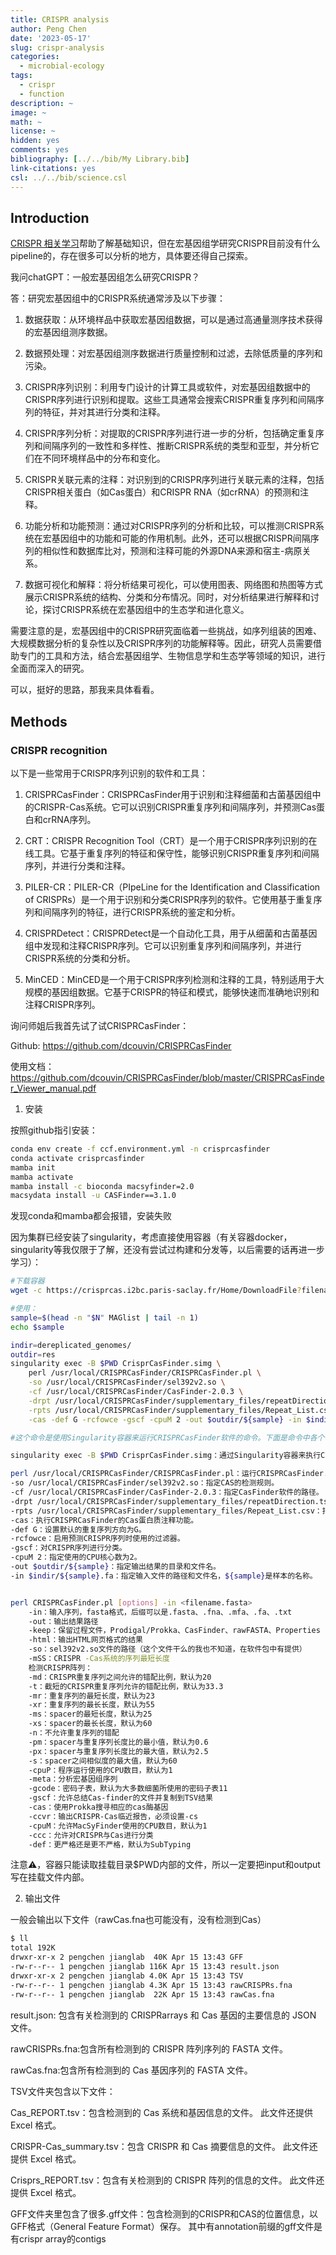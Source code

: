 ```yaml
---
title: CRISPR analysis
author: Peng Chen
date: '2023-05-17'
slug: crispr-analysis
categories:
  - microbial-ecology
tags:
  - crispr
  - function
description: ~
image: ~
math: ~
license: ~
hidden: yes
comments: yes
bibliography: [../../bib/My Library.bib]
link-citations: yes
csl: ../../bib/science.csl
---
```


## Introduction

[CRISPR 相关学习](../crispr/)帮助了解基础知识，但在宏基因组学研究CRISPR目前没有什么pipeline的，存在很多可以分析的地方，具体要还得自己探索。

我问chatGPT：一般宏基因组怎么研究CRISPR？

答：研究宏基因组中的CRISPR系统通常涉及以下步骤：

1.  数据获取：从环境样品中获取宏基因组数据，可以是通过高通量测序技术获得的宏基因组测序数据。

2.  数据预处理：对宏基因组测序数据进行质量控制和过滤，去除低质量的序列和污染。

3.  CRISPR序列识别：利用专门设计的计算工具或软件，对宏基因组数据中的CRISPR序列进行识别和提取。这些工具通常会搜索CRISPR重复序列和间隔序列的特征，并对其进行分类和注释。

4.  CRISPR序列分析：对提取的CRISPR序列进行进一步的分析，包括确定重复序列和间隔序列的一致性和多样性、推断CRISPR系统的类型和亚型，并分析它们在不同环境样品中的分布和变化。

5.  CRISPR关联元素的注释：对识别到的CRISPR序列进行关联元素的注释，包括CRISPR相关蛋白（如Cas蛋白）和CRISPR RNA（如crRNA）的预测和注释。

6.  功能分析和功能预测：通过对CRISPR序列的分析和比较，可以推测CRISPR系统在宏基因组中的功能和可能的作用机制。此外，还可以根据CRISPR间隔序列的相似性和数据库比对，预测和注释可能的外源DNA来源和宿主-病原关系。

7.  数据可视化和解释：将分析结果可视化，可以使用图表、网络图和热图等方式展示CRISPR系统的结构、分类和分布情况。同时，对分析结果进行解释和讨论，探讨CRISPR系统在宏基因组中的生态学和进化意义。

需要注意的是，宏基因组中的CRISPR研究面临着一些挑战，如序列组装的困难、大规模数据分析的复杂性以及CRISPR序列的功能解释等。因此，研究人员需要借助专门的工具和方法，结合宏基因组学、生物信息学和生态学等领域的知识，进行全面而深入的研究。

可以，挺好的思路，那我来具体看看。

## Methods

### CRISPR recognition

以下是一些常用于CRISPR序列识别的软件和工具：

1.  CRISPRCasFinder：CRISPRCasFinder用于识别和注释细菌和古菌基因组中的CRISPR-Cas系统。它可以识别CRISPR重复序列和间隔序列，并预测Cas蛋白和crRNA序列。

2.  CRT：CRISPR Recognition Tool（CRT）是一个用于CRISPR序列识别的在线工具。它基于重复序列的特征和保守性，能够识别CRISPR重复序列和间隔序列，并进行分类和注释。

3.  PILER-CR：PILER-CR（PIpeLine for the Identification and Classification of CRISPRs）是一个用于识别和分类CRISPR序列的软件。它使用基于重复序列和间隔序列的特征，进行CRISPR系统的鉴定和分析。

4.  CRISPRDetect：CRISPRDetect是一个自动化工具，用于从细菌和古菌基因组中发现和注释CRISPR序列。它可以识别重复序列和间隔序列，并进行CRISPR系统的分类和分析。

5.  MinCED：MinCED是一个用于CRISPR序列检测和注释的工具，特别适用于大规模的基因组数据。它基于CRISPR的特征和模式，能够快速而准确地识别和注释CRISPR序列。

询问师姐后我首先试了试CRISPRCasFinder：

Github: <https://github.com/dcouvin/CRISPRCasFinder>

使用文档：<https://github.com/dcouvin/CRISPRCasFinder/blob/master/CRISPRCasFinder_Viewer_manual.pdf>

1.  安装

按照github指引安装：

``` bash
conda env create -f ccf.environment.yml -n crisprcasfinder
conda activate crisprcasfinder
mamba init
mamba activate
mamba install -c bioconda macsyfinder=2.0
macsydata install -u CASFinder==3.1.0
```

发现conda和mamba都会报错，安装失败

因为集群已经安装了singularity，考虑直接使用容器（有关容器docker，singularity等我仅限于了解，还没有尝试过构建和分发等，以后需要的话再进一步学习）：

``` bash
#下载容器
wget -c https://crisprcas.i2bc.paris-saclay.fr/Home/DownloadFile?filename=CrisprCasFinder.simg

#使用：
sample=$(head -n "$N" MAGlist | tail -n 1)
echo $sample

indir=dereplicated_genomes/
outdir=res
singularity exec -B $PWD CrisprCasFinder.simg \
    perl /usr/local/CRISPRCasFinder/CRISPRCasFinder.pl \
    -so /usr/local/CRISPRCasFinder/sel392v2.so \
    -cf /usr/local/CRISPRCasFinder/CasFinder-2.0.3 \
    -drpt /usr/local/CRISPRCasFinder/supplementary_files/repeatDirection.tsv \
    -rpts /usr/local/CRISPRCasFinder/supplementary_files/Repeat_List.csv \
    -cas -def G -rcfowce -gscf -cpuM 2 -out $outdir/${sample} -in $indir/${sample}.fa 

#这个命令是使用Singularity容器来运行CRISPRCasFinder软件的命令。下面是命令中各个参数的解释：

singularity exec -B $PWD CrisprCasFinder.simg：通过Singularity容器来执行CRISPRCasFinder软件。CrisprCasFinder.simg是Singularity镜像文件的路径，-B $PWD表示将当前目录挂载到容器中。

perl /usr/local/CRISPRCasFinder/CRISPRCasFinder.pl：运行CRISPRCasFinder.pl脚本，这是CRISPRCasFinder软件的主要执行脚本。
-so /usr/local/CRISPRCasFinder/sel392v2.so：指定CAS的检测规则。
-cf /usr/local/CRISPRCasFinder/CasFinder-2.0.3：指定CasFinder软件的路径。
-drpt /usr/local/CRISPRCasFinder/supplementary_files/repeatDirection.tsv：指定重复序列方向的信息文件。
-rpts /usr/local/CRISPRCasFinder/supplementary_files/Repeat_List.csv：指定重复序列的列表文件。
-cas：执行CRISPRCasFinder的Cas蛋白质注释功能。
-def G：设置默认的重复序列方向为G。
-rcfowce：启用预测CRISPR序列时使用的过滤器。
-gscf：对CRISPR序列进行分类。
-cpuM 2：指定使用的CPU核心数为2。
-out $outdir/${sample}：指定输出结果的目录和文件名。
-in $indir/${sample}.fa：指定输入文件的路径和文件名，${sample}是样本的名称。


perl CRISPRCasFinder.pl [options] -in <filename.fasta>
	-in：输入序列，fasta格式，后缀可以是.fasta、.fna、.mfa、.fa、.txt
	-out：输出结果路径
	-keep：保留过程文件，Prodigal/Prokka、CasFinder、rawFASTA、Properties
	-html：输出HTML网页格式的结果
	-so：sel392v2.so文件的路径（这个文件干么的我也不知道，在软件包中有提供）
	-mSS：CRISPR	-Cas系统的序列最短长度
    检测CRISPR阵列：
	-md：CRISPR重复序列之间允许的错配比例，默认为20
	-t：截短的CRISPR重复序列允许的错配比例，默认为33.3
	-mr：重复序列的最短长度，默认为23
	-xr：重复序列的最长长度，默认为55
	-ms：spacer的最短长度，默认为25
	-xs：spacer的最长长度，默认为60
	-n：不允许重复序列的错配
	-pm：spacer与重复序列长度比的最小值，默认为0.6
	-px：spacer与重复序列长度比的最大值，默认为2.5
	-s：spacer之间相似度的最大值，默认为60
	-cpuP：程序运行使用的CPU数目，默认为1
	-meta：分析宏基因组序列
	-gcode：密码子表，默认为大多数细菌所使用的密码子表11
	-gscf：允许总结Cas-finder的文件并复制到TSV结果
	-cas：使用Prokka搜寻相应的cas酶基因
	-ccvr：输出CRISPR-Cas临近报告，必须设置-cs
	-cpuM：允许MacSyFinder使用的CPU数目，默认为1
	-ccc：允许对CRISPR与Cas进行分类
	-def：更严格还是更不严格，默认为SubTyping
```

注意⚠️，容器只能读取挂载目录\$PWD内部的文件，所以一定要把input和output写在挂载文件内部。

2.  输出文件

一般会输出以下文件（rawCas.fna也可能没有，没有检测到Cas）

``` bash
$ ll
total 192K
drwxr-xr-x 2 pengchen jianglab  40K Apr 15 13:43 GFF
-rw-r--r-- 1 pengchen jianglab 116K Apr 15 13:43 result.json
drwxr-xr-x 2 pengchen jianglab 4.0K Apr 15 13:43 TSV
-rw-r--r-- 1 pengchen jianglab 4.3K Apr 15 13:43 rawCRISPRs.fna
-rw-r--r-- 1 pengchen jianglab  22K Apr 15 13:43 rawCas.fna
```

result.json: 包含有关检测到的 CRISPRarrays 和 Cas 基因的主要信息的 JSON 文件。

rawCRISPRs.fna:包含所有检测到的 CRISPR 阵列序列的 FASTA 文件。

rawCas.fna:包含所有检测到的 Cas 基因序列的 FASTA 文件。

TSV文件夹包含以下文件：

Cas_REPORT.tsv：包含检测到的 Cas 系统和基因信息的文件。 此文件还提供 Excel 格式。

CRISPR-Cas_summary.tsv：包含 CRISPR 和 Cas 摘要信息的文件。 此文件还提供 Excel 格式。

Crisprs_REPORT.tsv：包含有关检测到的 CRISPR 阵列的信息的文件。 此文件还提供 Excel 格式。

GFF文件夹里包含了很多.gff文件：包含检测到的CRISPR和CAS的位置信息，以GFF格式（General Feature Format）保存。
其中有annotation前缀的gff文件是有crispr array的contigs
